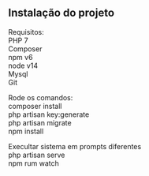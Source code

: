 ## Instalação do projeto

Requisitos:
<br>PHP 7
<br>Composer
<br>npm v6
<br>node v14
<br>Mysql
<br>Git


Rode os comandos:
<br>composer install
<br>php artisan key:generate
<br>php artisan migrate
<br>npm install

Execultar sistema em prompts diferentes
<br>php artisan serve
<br>npm rum watch
